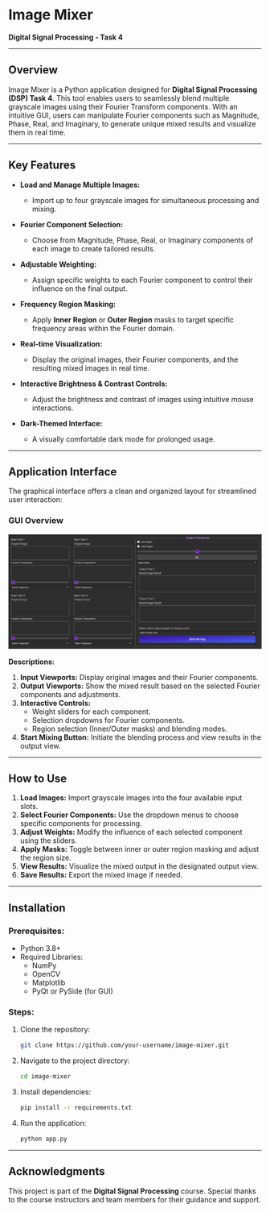 # Image Mixer

**Digital Signal Processing - Task 4**

---

## Overview

Image Mixer is a Python application designed for **Digital Signal Processing (DSP) Task 4**. This tool enables users to seamlessly blend multiple grayscale images using their Fourier Transform components. With an intuitive GUI, users can manipulate Fourier components such as Magnitude, Phase, Real, and Imaginary, to generate unique mixed results and visualize them in real time.



---

## Key Features

- **Load and Manage Multiple Images:**
  - Import up to four grayscale images for simultaneous processing and mixing.

- **Fourier Component Selection:**
  - Choose from Magnitude, Phase, Real, or Imaginary components of each image to create tailored results.

- **Adjustable Weighting:**
  - Assign specific weights to each Fourier component to control their influence on the final output.

- **Frequency Region Masking:**
  - Apply **Inner Region** or **Outer Region** masks to target specific frequency areas within the Fourier domain.

- **Real-time Visualization:**
  - Display the original images, their Fourier components, and the resulting mixed images in real time.

- **Interactive Brightness & Contrast Controls:**
  - Adjust the brightness and contrast of images using intuitive mouse interactions.

- **Dark-Themed Interface:**
  - A visually comfortable dark mode for prolonged usage.

---

## Application Interface

The graphical interface offers a clean and organized layout for streamlined user interaction:

### GUI Overview

![Image Mixer GUI](resources/UI.png)

**Descriptions:**
1. **Input Viewports:** Display original images and their Fourier components.
2. **Output Viewports:** Show the mixed result based on the selected Fourier components and adjustments.
3. **Interactive Controls:**
   - Weight sliders for each component.
   - Selection dropdowns for Fourier components.
   - Region selection (Inner/Outer masks) and blending modes.
4. **Start Mixing Button:** Initiate the blending process and view results in the output view.

---

## How to Use

1. **Load Images:** Import grayscale images into the four available input slots.
2. **Select Fourier Components:** Use the dropdown menus to choose specific components for processing.
3. **Adjust Weights:** Modify the influence of each selected component using the sliders.
4. **Apply Masks:** Toggle between inner or outer region masking and adjust the region size.
5. **View Results:** Visualize the mixed output in the designated output view.
6. **Save Results:** Export the mixed image if needed.

---

## Installation

### Prerequisites:
- Python 3.8+
- Required Libraries:
  - NumPy
  - OpenCV
  - Matplotlib
  - PyQt or PySide (for GUI)

### Steps:
1. Clone the repository:
   ```bash
   git clone https://github.com/your-username/image-mixer.git
   ```
2. Navigate to the project directory:
   ```bash
   cd image-mixer
   ```
3. Install dependencies:
   ```bash
   pip install -r requirements.txt
   ```
4. Run the application:
   ```bash
   python app.py
   ```

---

## Acknowledgments

This project is part of the **Digital Signal Processing** course. Special thanks to the course instructors and team members for their guidance and support.

